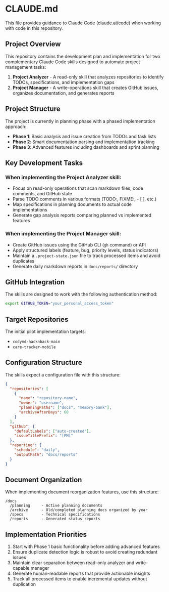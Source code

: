 # CLAUDE.md

This file provides guidance to Claude Code (claude.ai/code) when working with code in this repository.

## Project Overview

This repository contains the development plan and implementation for two complementary Claude Code skills designed to automate project management tasks:

1. **Project Analyzer** - A read-only skill that analyzes repositories to identify TODOs, specifications, and implementation gaps
2. **Project Manager** - A write-operations skill that creates GitHub issues, organizes documentation, and generates reports

## Project Structure

The project is currently in planning phase with a phased implementation approach:

- **Phase 1**: Basic analysis and issue creation from TODOs and task lists
- **Phase 2**: Smart documentation parsing and implementation tracking
- **Phase 3**: Advanced features including dashboards and sprint planning

## Key Development Tasks

### When implementing the Project Analyzer skill:
- Focus on read-only operations that scan markdown files, code comments, and GitHub state
- Parse TODO comments in various formats (TODO:, FIXME:, - [ ], etc.)
- Map specifications in planning documents to actual code implementations
- Generate gap analysis reports comparing planned vs implemented features

### When implementing the Project Manager skill:
- Create GitHub issues using the GitHub CLI (`gh` command) or API
- Apply structured labels (feature, bug, priority levels, status indicators)
- Maintain a `.project-state.json` file to track processed items and avoid duplicates
- Generate daily markdown reports in `docs/reports/` directory

## GitHub Integration

The skills are designed to work with the following authentication method:
```bash
export GITHUB_TOKEN="your_personal_access_token"
```

## Target Repositories

The initial pilot implementation targets:
- `codymd-hacknback-main`
- `care-tracker-mobile`

## Configuration Structure

The skills expect a configuration file with this structure:
```json
{
  "repositories": [
    {
      "name": "repository-name",
      "owner": "username",
      "planningPaths": ["docs", "memory-bank"],
      "archiveAfterDays": 60
    }
  ],
  "github": {
    "defaultLabels": ["auto-created"],
    "issueTitlePrefix": "[PM]"
  },
  "reporting": {
    "schedule": "daily",
    "outputPath": "docs/reports"
  }
}
```

## Document Organization

When implementing document reorganization features, use this structure:
```
/docs
  /planning     - Active planning documents
  /archive      - Old/completed planning docs organized by year
  /specs        - Technical specifications
  /reports      - Generated status reports
```

## Implementation Priorities

1. Start with Phase 1 basic functionality before adding advanced features
2. Ensure duplicate detection logic is robust to avoid creating redundant issues
3. Maintain clear separation between read-only analyzer and write-capable manager
4. Generate human-readable reports that provide actionable insights
5. Track all processed items to enable incremental updates without duplication